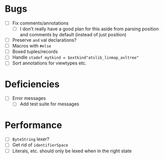 # Bugs
- [ ] Fix comments/annotations
  - [ ] I don't really have a good plan for this aside from parsing position and
    comments by default (instead of just position)
- [ ] Preserve `and` val declarations?
- [ ] Macros with `#else`
- [ ] Boxed tuples/records
- [ ] Handle `stadef mytkind = $extkind"atslib_linmap_avltree"`
- [ ] Sort annotations for viewtypes etc.
# Deficiencies
- [ ] Error messages
  - [ ] Add test suite for messages
# Performance
- [ ] `ByteString` lexer?
- [ ] Get rid of `identifierSpace`
- [ ] Literals, etc. should only be lexed when in the right state
